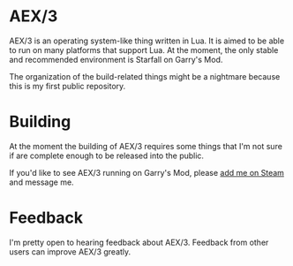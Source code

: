 # AEX/3
AEX/3 is an operating system-like thing written in Lua. It is aimed to be able to run on many platforms that support Lua. At the moment, the only stable and recommended environment is Starfall on Garry's Mod. 

The organization of the build-related things might be a nightmare because this is my first public repository.

# Building
At the moment the building of AEX/3 requires some things that I'm not sure if are complete enough to be released into the public. 

If you'd like to see AEX/3 running on Garry's Mod, please [add me on Steam](https://steamcommunity.com/id/lub13h4lfl1f31gr4mwg0/) and message me.

# Feedback
I'm pretty open to hearing feedback about AEX/3. Feedback from other users can improve AEX/3 greatly.
